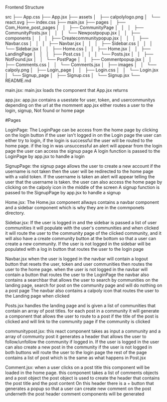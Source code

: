 Frontend Structure

src
├── App.css
├── App.jsx
├── assets
│   ├── calpolylogo.png
│   └── react.svg
├── index.css
├── main.jsx
├── pages
│   ├── Com_Home_post_pages
│   │   ├── CommunityPage
│   │   │   ├── CommunityPosts.jsx
│   │   │   └── Newpostpopup.jsx
│   │   ├── components
│   │   │   ├── Createcommunitypopup.jsx
│   │   │   ├── Navbar.css
│   │   │   ├── Navbar.jsx
│   │   │   ├── Sidebar.css
│   │   │   └── Sidebar.jsx
│   │   ├── Home.css
│   │   ├── Home.jsx
│   │   ├── LandingPage
│   │   │   ├── Post.css
│   │   │   └── Posts.jsx
│   │   ├── NotFound.jsx
│   │   └── PostPage
│   │   ├── Commentpopup.jsx
│   │   ├── Comments.css
│   │   └── Comments.jsx
│   ├── images
│   │   └── calpoly.png
│   ├── Login_page
│   │   ├── Login.css
│   │   └── Login.jsx
│   └── Signup_page
│   ├── Signup.css
│   └── Signup.jsx
└── README.md

main.jsx:
main.jsx loads the component that App.jsx returns

app.jsx:
app.jsx contains a usestate for user, token, and usercommunitys
depending on the url at the momment app.jsx either routes a user
to the login, signup, Not found or home page

#Pages

LoginPage:
The LoginPage can be access from the home page by clicking on the login button if the user isn't logged in
on the Login page the user can either try to login, if the login is successful the user will be routed to the home page.
if the log in was unsuccessful an alert will appear
from the login page the user can access the signup page
A login function is passed to the LoginPage by app.jsx to handle a login

SignupPage:
the signup page allows the user to create a new account if the username is not taken then the user will be redirected to
the home page with a valid token. If the username is taken an alert will appear telling the user that the username is taken.
the user can also access the home page by clicking on the calpoly icon in the middle of the screen
A signup function is passed to the SignupPage by app.jsx to handle a signup

Home.jsx:
The Home.jsx component allways contains a navbar component and a sidebar component which is why they are in the commponets directory.

Sidebar.jsx:
If the user is logged in and the sidebar is passed a list of user communities it will populate with the user's 
communities and when clicked it will route the user to the community page of the clicked community, and it will also have 
a create community button at the bottom so that a user can create a new community. 
If the user is not logged in the sidebar will be populated with a log in button that routes the user to the login page

Navbar.jsx
when the user is logged in the navbar will contain a logout button that resets the user, token and user communities then routes the user
to the home page.
when the user is not logged in the navbar will contain a button that routes the user to the LoginPage
the navbar also contains a searchbar that allows the user to search by communities on the landing page, search for post on the 
community page and will do nothing on a post page
The navbar also contains a calpoly icon that routes the user to the Landing page when clicked

Posts.jsx
handles the landing page and is given a list of communities that contain an array of post titles.
for each post in a community it will generate a component that allows the user to route to a post if 
the title of the post is clicked and will link to the community page if the community is clicked

communitypost.jsx:
this react component takes as input a community and a array of communty post
it generates a header that allows the user to follow/unfollow the community if logged in.
If the user is logged in the user can also create a new post in the community
if the user is not logged in both buttons will route the user to the login page
the rest of the page contains a list of post which is the same as what happens in Post.jsx

Comment.jsx:
when a user clicks on a post title this component will be loaded in the home page.
this component takes a list of comments objects and a post object
the post object is used to create the header that contains the post title and the post content
On this header there is a + button that generates a popup so that a user can create new comment on the post
underneth the post header comment components will be generated